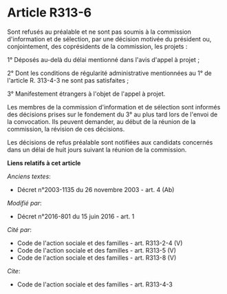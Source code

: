 # Article R313-6

Sont refusés au préalable et ne sont pas soumis à la commission d'information et de sélection, par une décision motivée du
président ou, conjointement, des coprésidents de la commission, les projets : 

1° Déposés au-delà du délai mentionné dans l'avis d'appel à projet ; 

2° Dont les conditions de régularité administrative mentionnées au 1° de l'article R. 313-4-3 ne sont pas satisfaites ; 

3° Manifestement étrangers à l'objet de l'appel à projet. 

Les membres de la commission d'information et de sélection sont informés des décisions prises sur le fondement du 3° au plus
tard lors de l'envoi de la convocation. Ils peuvent demander, au début de la réunion de la commission, la révision de ces
décisions. 

Les décisions de refus préalable sont notifiées aux candidats concernés dans un délai de huit jours suivant la réunion de la
commission.

**Liens relatifs à cet article**

_Anciens textes_:

  - Décret n°2003-1135 du 26 novembre 2003 - art. 4 (Ab)

_Modifié par_:

  - Décret n°2016-801 du 15 juin 2016 - art. 1

_Cité par_:

  - Code de l'action sociale et des familles - art. R313-2-4 (V)
  - Code de l'action sociale et des familles - art. R313-5 (V)
  - Code de l'action sociale et des familles - art. R313-8 (V)

_Cite_:

  - Code de l'action sociale et des familles - art. R313-4-3
